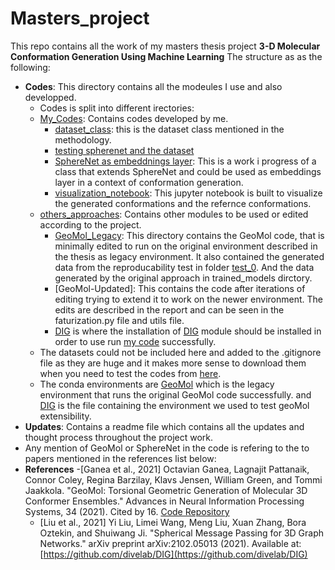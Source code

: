# Masters_project

This repo contains all the work of my masters thesis project **3-D Molecular Conformation Generation Using Machine Learning** The structure as as the following:
<br>
- **Codes**: This directory contains all the modeules I use and also developped.
    - Codes is split into different irectories:
    - [My_Codes](/Codes/My_Codes/): Contains codes developed by me.
        - [dataset_class](/Codes/My_Codes/Project/data_process/qm9_dataset.py): this is the dataset class mentioned in the methodology.
        - [testing spherenet and the dataset](/Codes/My_Codes/Project/data_process/geom_qm9.ipynb.py)
        - [SphereNet as embeddnings layer](/Codes/My_Codes/Project/embeddings/Embed_SphereNet.py): This is a work i progress of a class that extends SphereNet and could be used as embeddings layer in a context of conformation generation.
        - [visualization_notebook](/Codes/My_Codes/Project/visualization_code.ipynb): This jupyter notebook is built to visualize the generated conformations and the refernce conformations.
    - [others_approaches](/Codes/others_approaches/): Contains other modules to be used or edited according to the project.
        - [GeoMol_Legacy](/Codes/others_approaches/conformation_generation/GeoMol_Legacy/): This directory contains the GeoMol code, that is minimally edited to run on the original environment described in the thesis as legacy environment. It also contained the generated data from the reproducability test in folder [test_0](/Codes/others_approaches/conformation_generation/GeoMol_Legacy/test_0/). And the data generated by the original approach in trained_models dirctory. 
        -  [GeoMol-Updated]: This contains the code after iterations of editing trying to extend it to work on the newer environment. The edits are described in the report and can be seen in the faturization.py file and utils file.
        - [DIG](/Codes/others_approaches/embeddings_nets) is where the installation of [DIG](https://github.com/divelab/DIG) module should be installed in order to use run [my code](/Codes/My_Codes) successfully.
    - The datasets could not be included here and added to the .gitignore file as they are huge and it makes more sense to download them when you need to test the codes from [here](https://dataverse.harvard.edu/dataset.xhtml?persistentId=doi:10.7910/DVN/JNGTDF).
    - The conda environments are [GeoMol](/Codes/GeoMol.yml) which is the legacy environment that runs the original GeoMol code successfully. and [DIG](/Codes/DIG.yml) is the file containing the environment we used to test geoMol extensibility.
- **Updates**: Contains a readme file which contains all the updates and thought process throughout the project work.
- Any mention of GeoMol or SphereNet in the code is refering to the to papers mentioned in the references list below: 
- **References**
    -[Ganea et al., 2021] Octavian Ganea, Lagnajit Pattanaik, Connor Coley, Regina Barzilay, Klavs Jensen, William Green, and Tommi Jaakkola. "GeoMol: Torsional Geometric Generation of Molecular 3D Conformer Ensembles." Advances in Neural Information Processing Systems, 34 (2021). Cited by 16. [Code Repository](https://github.com/PattanaikL/GeoMol)
    - [Liu et al., 2021] Yi Liu, Limei Wang, Meng Liu, Xuan Zhang, Bora Oztekin, and Shuiwang Ji. "Spherical Message Passing for 3D Graph Networks." arXiv preprint arXiv:2102.05013 (2021). Available at: [https://github.com/divelab/DIG](https://github.com/divelab/DIG)


<br>

